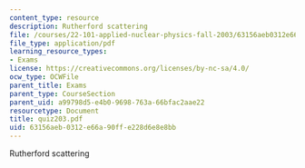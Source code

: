 ```yaml
---
content_type: resource
description: Rutherford scattering
file: /courses/22-101-applied-nuclear-physics-fall-2003/63156aeb0312e66a90ffe228d6e8e8bb_quiz203.pdf
file_type: application/pdf
learning_resource_types:
- Exams
license: https://creativecommons.org/licenses/by-nc-sa/4.0/
ocw_type: OCWFile
parent_title: Exams
parent_type: CourseSection
parent_uid: a99798d5-e4b0-9698-763a-66bfac2aae22
resourcetype: Document
title: quiz203.pdf
uid: 63156aeb-0312-e66a-90ff-e228d6e8e8bb
---
```

Rutherford scattering